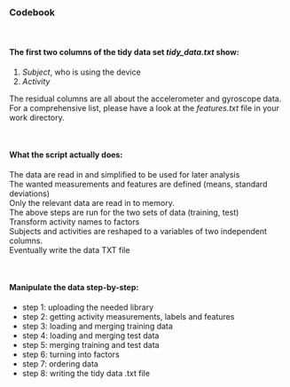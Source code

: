 
### Codebook

<p>

 

</p>

#### The first two columns of the tidy data set *tidy\_data.txt* show:

1.  *Subject*, who is using the device  
2.  *Activity*

The residual columns are all about the accelerometer and gyroscope
data.  
For a comprehensive list, please have a look at the *features.txt* file
in your work directory.

<p>

 

</p>

#### What the script actually does:

The data are read in and simplified to be used for later analysis  
The wanted measurements and features are defined (means, standard
deviations)  
Only the relevant data are read in to memory.  
The above steps are run for the two sets of data (training, test)  
Transform activity names to factors  
Subjects and activities are reshaped to a variables of two independent
columns.  
Eventually write the data TXT file

<p>

 

</p>

#### Manipulate the data step-by-step:

  - step 1: uploading the needed library  
  - step 2: getting activity measurements, labels and features  
  - step 3: loading and merging training data  
  - step 4: loading and merging test data  
  - step 5: merging training and test data  
  - step 6: turning into factors  
  - step 7: ordering data  
  - step 8: writing the tidy data .txt file
